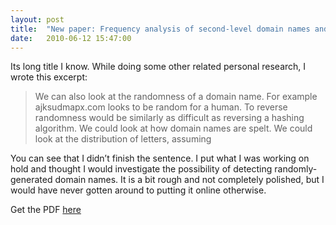 ```yaml
---
layout: post
title:  "New paper: Frequency analysis of second-level domain names and detection of pseudo-random domain generation"
date:   2010-06-12 15:47:00
---
```


Its long title I know. While doing some other related personal research, I wrote this excerpt:

> We can also look at the randomness of a domain name. For example ajksudmapx.com looks to be random for a human. To reverse randomness would be similarly as difficult as reversing a hashing algorithm. We could look at how domain names are spelt. We could look at the distribution of letters, assuming

You can see that I didn’t finish the sentence. I put what I was working on hold and thought I would investigate the possibility of detecting randomly-generated domain names. It is a bit rough and not completely polished, but I would have never gotten around to putting it online otherwise.

Get the PDF [here](http://ryandoyle.net/papers/Frequency_analysis_second_level_domains_June_2010_RDoyle.pdf)